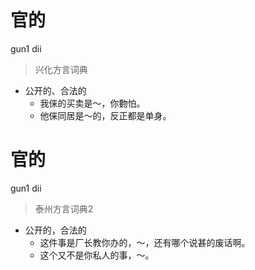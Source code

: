 # 官的
gun1 dii
> 兴化方言词典
- 公开的、合法的
  - 我俫的买卖是～，你覅怕。
  - 他俫同居是～的，反正都是单身。

# 官的
gun1 dii
> 泰州方言词典2
- 公开的，合法的
  - 这件事是厂长教你办的，～，还有哪个说甚的废话啊。
  - 这个又不是你私人的事，～。
